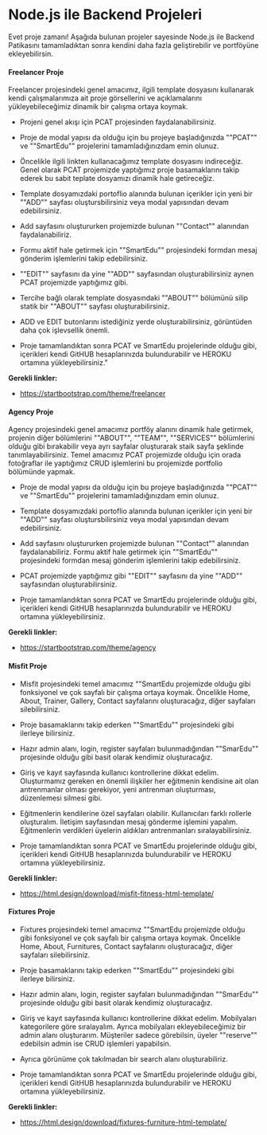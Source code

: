 # Node.js ile Backend Projeleri

Evet proje zamanı! Aşağıda bulunan projeler sayesinde Node.js ile Backend Patikasını tamamladıktan sonra kendini daha fazla geliştirebilir ve portföyüne ekleyebilirsin.

#### Freelancer Proje ####

Freelancer projesindeki genel amacımız, ilgili template dosyasını kullanarak kendi çalışmalarımıza ait proje görsellerini ve açıklamalarını yükleyebileceğimiz dinamik bir çalışma ortaya koymak. 

- Projeni genel akışı için PCAT projesinden faydalanabilirsiniz.

- Proje de modal yapısı da olduğu için bu projeye başladığınızda ""PCAT"" ve ""SmartEdu"" projelerini tamamladığınızdam emin olunuz.

- Öncelikle ilgili linkten kullanacağımız template dosyasını indireceğiz. Genel olarak PCAT projemizde yaptığımız proje basamaklarını takip ederek bu sabit teplate dosyamızı dinamik hale getireceğiz. 

- Template dosyamızdaki portoflio alanında bulunan içerikler için yeni bir ""ADD"" sayfası oluştursbilirsiniz veya modal yapısından devam edebilirsiniz.

- Add sayfasını oluştururken projemizde bulunan ""Contact"" alanından faydalanabiliriz.

- Formu aktif hale getirmek için ""SmartEdu"" projesindeki formdan mesaj gönderim işlemlerini takip edebilirsiniz.

- ""EDIT"" sayfasını da yine ""ADD"" sayfasından oluşturabilirsiniz aynen PCAT projemizde yaptığımız gibi.

- Tercihe bağlı olarak template dosyasındaki ""ABOUT"" bölümünü silip statik bir ""ABOUT"" sayfası oluşturabilirsiniz.

- ADD ve EDIT butonlarını istediğiniz yerde oluşturabilirsiniz, görüntüden daha çok işlevsellik önemli.

- Proje tamamlandıktan sonra PCAT ve SmartEdu projelerinde olduğu gibi, içerikleri kendi GitHUB hesaplarınızda 
bulundurabilir ve HEROKU ortamına yükleyebilirsiniz."

**Gerekli linkler:**
 * https://startbootstrap.com/theme/freelancer

#### Agency Proje ####

Agency projesindeki genel amacımız portföy alanını dinamik hale getirmek, projenin diğer bölümlerini ""ABOUT"", ""TEAM"", ""SERVICES"" bölümlerini olduğu gibi bırakabilir veya ayrı sayfalar oluşturarak staik sayfa şeklinde tanımlayabilirsiniz. Temel amacımız PCAT projemizde olduğu için orada fotoğraflar ile yaptığımız CRUD işlemlerini bu projemizde portfolio bölümünde yapmak.

- Proje de modal yapısı da olduğu için bu projeye başladığınızda ""PCAT"" ve ""SmartEdu"" projelerini tamamladığınızdam emin olunuz.

- Template dosyamızdaki portoflio alanında bulunan içerikler için yeni bir ""ADD"" sayfası oluştursbilirsiniz veya modal yapısından devam edebilirsiniz.

- Add sayfasını oluştururken projemizde bulunan ""Contact"" alanından faydalanabiliriz. Formu aktif hale getirmek için ""SmartEdu"" projesindeki formdan mesaj gönderim işlemlerini takip edebilirsiniz.

- PCAT projemizde yaptığımız gibi ""EDIT"" sayfasını da yine ""ADD"" sayfasından oluşturabilirsiniz.

- Proje tamamlandıktan sonra PCAT ve SmartEdu projelerinde olduğu gibi, içerikleri kendi GitHUB hesaplarınızda bulundurabilir ve HEROKU ortamına yükleyebilirsiniz.


**Gerekli linkler:**
* https://startbootstrap.com/theme/agency

#### Misfit Proje ####

- Misfit projesindeki temel amacımız ""SmartEdu projemizde olduğu gibi fonksiyonel ve çok sayfalı bir çalışma ortaya koymak.
Öncelikle Home, About, Trainer, Gallery, Contact sayfalarını oluşturacağız, diğer sayfaları silebilirsiniz.

- Proje basamaklarını takip ederken ""SmartEdu"" projesindeki gibi ilerleye bilirsiniz.  

- Hazır admin alanı, login, register sayfaları bulunmadığından ""SmarEdu"" projesinde olduğu gibi basit olarak kendimiz oluşturacağız.

- Giriş ve kayıt sayfasında kullanıcı kontrollerine dikkat edelim. Oluşturmamız gereken en önemli ilişkiler
her eğitmenin kendisine ait olan antrenmanlar olması gerekiyor, yeni antrenman oluşturması, düzenlemesi silmesi gibi.

- Eğitmenlerin kendilerine özel sayfaları olabilir. Kullanıcıları farklı rollerle oluşturalım. İletişim sayfasından
mesaj gönderme işlemini yapalım. Eğitmenlerin verdikleri üyelerin aldıkları antrenmanları sıralayabilirsiniz.

- Proje tamamlandıktan sonra PCAT ve SmartEdu projelerinde olduğu gibi, içerikleri kendi GitHUB hesaplarınızda 
bulundurabilir ve HEROKU ortamına yükleyebilirsiniz.

**Gerekli linkler:**
 * https://html.design/download/misfit-fitness-html-template/

#### Fixtures Proje ####

- Fixtures projesindeki temel amacımız ""SmartEdu projemizde olduğu gibi fonksiyonel ve çok sayfalı bir çalışma ortaya koymak.
Öncelikle Home, About, Furnitures, Contact sayfalarını oluşturacağız, diğer sayfaları silebilirsiniz.

- Proje basamaklarını takip ederken ""SmartEdu"" projesindeki gibi ilerleye bilirsiniz. 

- Hazır admin alanı, login, register sayfaları bulunmadığından ""SmarEdu"" projesinde olduğu gibi basit olarak kendimiz oluşturacağız.

- Giriş ve kayıt sayfasında kullanıcı kontrollerine dikkat edelim. Mobilyaları kategorilere göre sıralayalım. Ayrıca mobilyaları ekleyebileceğimiz
bir admin alanı oluşturarım. Müşteriler sadece görebilsin, üyeler ""reserve"" edebilsin admin ise CRUD işlemleri yapabilsin.

- Ayrıca görünüme çok takılmadan bir search alanı oluşturabiliriz.

- Proje tamamlandıktan sonra PCAT ve SmartEdu projelerinde olduğu gibi, içerikleri kendi GitHUB hesaplarınızda 
bulundurabilir ve HEROKU ortamına yükleyebilirsiniz.

**Gerekli linkler:**
 * https://html.design/download/fixtures-furniture-html-template/
